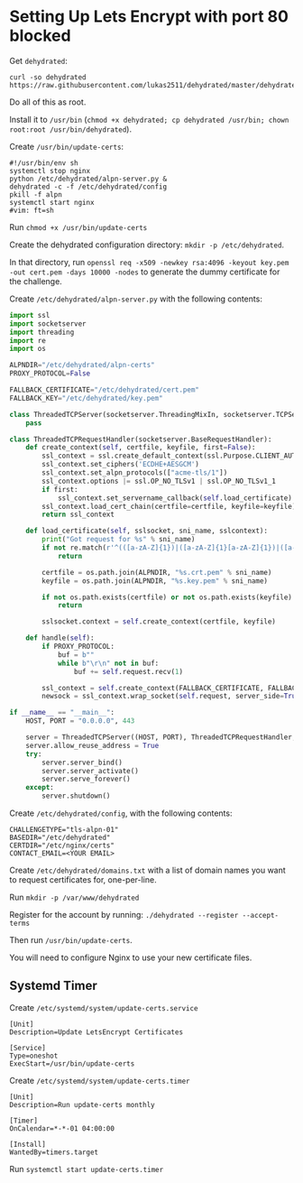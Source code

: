 # Setting Up Lets Encrypt with port 80 blocked

Get `dehydrated`:

```
curl -so dehydrated https://raw.githubusercontent.com/lukas2511/dehydrated/master/dehydrated
```

Do all of this as root.

Install it to `/usr/bin` (`chmod +x dehydrated; cp dehydrated /usr/bin; chown root:root /usr/bin/dehydrated`).

Create `/usr/bin/update-certs`:

```
#!/usr/bin/env sh
systemctl stop nginx
python /etc/dehydrated/alpn-server.py &
dehydrated -c -f /etc/dehydrated/config
pkill -f alpn
systemctl start nginx
#vim: ft=sh
```

Run `chmod +x /usr/bin/update-certs`

Create the dehydrated configuration directory: `mkdir -p /etc/dehydrated`.

In that directory, run `openssl req -x509 -newkey rsa:4096 -keyout key.pem -out cert.pem -days 10000 -nodes` to generate the dummy certificate for the challenge.

Create `/etc/dehydrated/alpn-server.py` with the following contents:

```python
import ssl
import socketserver
import threading
import re
import os

ALPNDIR="/etc/dehydrated/alpn-certs"
PROXY_PROTOCOL=False

FALLBACK_CERTIFICATE="/etc/dehydrated/cert.pem"
FALLBACK_KEY="/etc/dehydrated/key.pem"

class ThreadedTCPServer(socketserver.ThreadingMixIn, socketserver.TCPServer):
    pass

class ThreadedTCPRequestHandler(socketserver.BaseRequestHandler):
    def create_context(self, certfile, keyfile, first=False):
        ssl_context = ssl.create_default_context(ssl.Purpose.CLIENT_AUTH)
        ssl_context.set_ciphers('ECDHE+AESGCM')
        ssl_context.set_alpn_protocols(["acme-tls/1"])
        ssl_context.options |= ssl.OP_NO_TLSv1 | ssl.OP_NO_TLSv1_1
        if first:
            ssl_context.set_servername_callback(self.load_certificate)
        ssl_context.load_cert_chain(certfile=certfile, keyfile=keyfile)
        return ssl_context

    def load_certificate(self, sslsocket, sni_name, sslcontext):
        print("Got request for %s" % sni_name)
        if not re.match(r'^(([a-zA-Z]{1})|([a-zA-Z]{1}[a-zA-Z]{1})|([a-zA-Z]{1}[0-9]{1})|([0-9]{1}[a-zA-Z]{1})|([a-zA-Z0-9][-_.a-zA-Z0-9]{0,61}[a-zA-Z0-9]))\.([a-zA-Z]{2,13}|[a-zA-Z0-9-]{2,30}.[a-zA-Z]{2,3})$', sni_name):
            return

        certfile = os.path.join(ALPNDIR, "%s.crt.pem" % sni_name)
        keyfile = os.path.join(ALPNDIR, "%s.key.pem" % sni_name)

        if not os.path.exists(certfile) or not os.path.exists(keyfile):
            return

        sslsocket.context = self.create_context(certfile, keyfile)

    def handle(self):
        if PROXY_PROTOCOL:
            buf = b""
            while b"\r\n" not in buf:
                buf += self.request.recv(1)

        ssl_context = self.create_context(FALLBACK_CERTIFICATE, FALLBACK_KEY, True)
        newsock = ssl_context.wrap_socket(self.request, server_side=True)

if __name__ == "__main__":
    HOST, PORT = "0.0.0.0", 443

    server = ThreadedTCPServer((HOST, PORT), ThreadedTCPRequestHandler, bind_and_activate=False)
    server.allow_reuse_address = True
    try:
        server.server_bind()
        server.server_activate()
        server.serve_forever()
    except:
        server.shutdown()
```

Create `/etc/dehydrated/config`, with the following contents:

```
CHALLENGETYPE="tls-alpn-01"
BASEDIR="/etc/dehydrated"
CERTDIR="/etc/nginx/certs"
CONTACT_EMAIL=<YOUR EMAIL>
```

Create `/etc/dehydrated/domains.txt` with a list of domain names you want to request certificates for, one-per-line.

Run `mkdir -p /var/www/dehydrated`

Register for the account by running: `./dehydrated --register --accept-terms`

Then run `/usr/bin/update-certs`.

You will need to configure Nginx to use your new certificate files.

## Systemd Timer

Create `/etc/systemd/system/update-certs.service`

```
[Unit]
Description=Update LetsEncrypt Certificates

[Service]
Type=oneshot
ExecStart=/usr/bin/update-certs
```

Create `/etc/systemd/system/update-certs.timer`

```
[Unit]
Description=Run update-certs monthly

[Timer]
OnCalendar=*-*-01 04:00:00

[Install]
WantedBy=timers.target
```

Run `systemctl start update-certs.timer`
